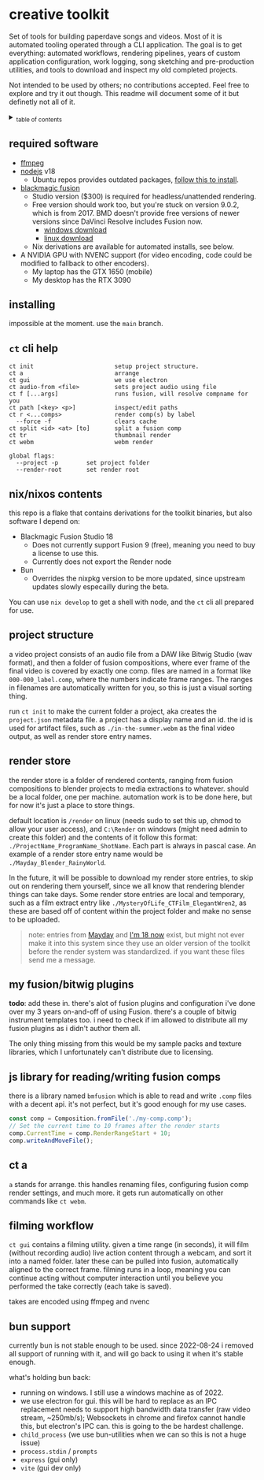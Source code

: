 # creative toolkit

Set of tools for building paperdave songs and videos. Most of it is automated tooling operated through a CLI application. The goal is to get everything: automated workflows, rendering pipelines, years of custom application configuration, work logging, song sketching and pre-production utilities, and tools to download and inspect my old completed projects.

Not intended to be used by others; no contributions accepted. Feel free to explore and try it out though. This readme will document some of it but definetly not all of it.

<details>
<summary><sub>table of contents</sub></summary>

- [creative toolkit](#creative-toolkit)
  - [required software](#required-software)
  - [installing](#installing)
  - [`ct` cli help](#ct-cli-help)
  - [nix/nixos contents](#nixnixos-contents)
  - [project structure](#project-structure)
  - [render store](#render-store)
  - [my fusion/bitwig plugins](#my-fusionbitwig-plugins)
  - [js library for reading/writing fusion comps](#js-library-for-readingwriting-fusion-comps)
  - [ct a](#ct-a)
  - [filming workflow](#filming-workflow)
  - [bun support](#bun-support)

</details>

## required software

- [ffmpeg](https://ffmpeg.org/)
- [nodejs](https://nodejs.org/en/) v18
  - Ubuntu repos provides outdated packages, [follow this to install](https://github.com/nodesource/distributions#installation-instructions).
- [blackmagic fusion](https://www.blackmagicdesign.com/products/fusion)
  - Studio version ($300) is required for headless/unattended rendering.
  - Free version should work too, but you're stuck on version 9.0.2, which is from 2017. BMD doesn't provide free versions of newer versions since DaVinci Resolve includes Fusion now.
    - [windows download](https://www.blackmagicdesign.com/support/download/54fc7e36d6fe466d95bc2e583c359582/Windows)
    - [linux download](https://www.blackmagicdesign.com/support/download/54fc7e36d6fe466d95bc2e583c359582/Linux)
  - Nix derivations are available for automated installs, see below.
- A NVIDIA GPU with NVENC support (for video encoding, code could be modified to fallback to other encoders).
  - My laptop has the GTX 1650 (mobile)
  - My desktop has the RTX 3090

## installing

impossible at the moment. use the `main` branch.

## `ct` cli help

<!-- MARKER:CT CLI HELP -->

```
ct init                       setup project structure.
ct a                          arrange
ct gui                        we use electron
ct audio-from <file>          sets project audio using file
ct f [...args]                runs fusion, will resolve compname for you
ct path [<key> <p>]           inspect/edit paths
ct r <...comps>               render comp(s) by label
  --force -f                  clears cache
ct split <id> <at> [to]       split a fusion comp
ct tr                         thumbnail render
ct webm                       webm render

global flags:
  --project -p        set project folder
  --render-root       set render root
```

<!-- END:CT CLI HELP -->

## nix/nixos contents

this repo is a flake that contains derivations for the toolkit binaries, but also software I depend on:

- Blackmagic Fusion Studio 18
  - Does not currently support Fusion 9 (free), meaning you need to buy a license to use this.
  - Currently does not export the Render node
- Bun
  - Overrides the nixpkg version to be more updated, since upstream updates slowly especailly during the beta.

You can use `nix develop` to get a shell with node, and the `ct` cli all prepared for use.

## project structure

a video project consists of an audio file from a DAW like Bitwig Studio (wav format), and then a folder of fusion compositions, where ever frame of the final video is covered by exactly one comp. files are named in a format like `000-000_label.comp`, where the numbers indicate frame ranges. The ranges in filenames are automatically written for you, so this is just a visual sorting thing.

run `ct init` to make the current folder a project, aka creates the `project.json` metadata file. a project has a display name and an id. the id is used for artifact files, such as `./in-the-summer.webm` as the final video output, as well as render store entry names.

## render store

the render store is a folder of rendered contents, ranging from fusion compositions to blender projects to media extractions to whatever. should be a local folder, one per machine. automation work is to be done here, but for now it's just a place to store things.

default location is `/render` on linux (needs sudo to set this up, chmod to allow your user access), and `C:\Render` on windows (might need admin to create this folder) and the contents of it follow this format: `./ProjectName_ProgramName_ShotName`. Each part is always in pascal case. An example of a render store entry name would be `./Mayday_Blender_RainyWorld`.

In the future, it will be possible to download my render store entries, to skip out on rendering them yourself, since we all know that rendering blender things can take days. Some render store entries are local and temporary, such as a film extract entry like `./MysteryOfLife_CTFilm_ElegantWren2`, as these are based off of content within the project folder and make no sense to be uploaded.

> note: entries from [Mayday](https://paperdave.net/mayday) and [I'm 18 now](https://paperdave.net/im-18-now) exist, but might not ever make it into this system since they use an older version of the toolkit before the render system was standardized. if you want these files send me a message.

## my fusion/bitwig plugins

**todo**: add these in. there's alot of fusion plugins and configuration i've done over my 3 years on-and-off of using Fusion. there's a couple of bitwig instrument templates too. i need to check if im allowed to distribute all my fusion plugins as i didn't author them all.

The only thing missing from this would be my sample packs and texture libraries, which I unfortunately can't distribute due to licensing.

## js library for reading/writing fusion comps

there is a library named `bmfusion` which is able to read and write `.comp` files with a decent api. it's not perfect, but it's good enough for my use cases.

```ts
const comp = Composition.fromFile('./my-comp.comp');
// Set the current time to 10 frames after the render starts
comp.CurrentTime = comp.RenderRangeStart + 10;
comp.writeAndMoveFile();
```

## ct a

`a` stands for arrange. this handles renaming files, configuring fusion comp render settings, and much more. it gets run automatically on other commands like `ct webm`.

## filming workflow

`ct gui` contains a filming utility. given a time range (in seconds), it will film (without recording audio) live action content through a webcam, and sort it into a named folder. later these can be pulled into fusion, automatically aligned to the correct frame. filming runs in a loop, meaning you can continue acting without computer interaction until you believe you performed the take correctly (each take is saved).

takes are encoded using ffmpeg and nvenc

## bun support

currently bun is not stable enough to be used. since 2022-08-24 i removed all support of running with it, and will go back to using it when it's stable enough.

what's holding bun back:

- running on windows. I still use a windows machine as of 2022.
- we use electron for gui. this will be hard to replace as an IPC replacement needs to support high bandwidth data transfer (raw video stream, ~250mb/s); Websockets in chrome and firefox cannot handle this, but electron's IPC can. this is going to the be hardest challenge.
- `child_process` (we use bun-utilities when we can so this is not a huge issue)
- `process.stdin` / `prompts`
- `express` (gui only)
- `vite` (gui dev only)
